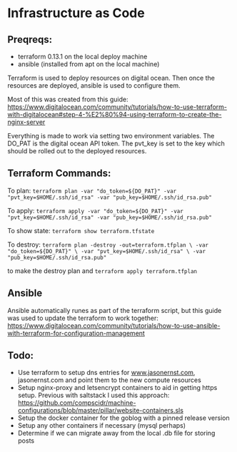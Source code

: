# Infrastructure as Code

## Preqreqs:
- terraform 0.13.1 on the local deploy machine
- ansible (installed from apt on the local machine)

Terraform is used to deploy resources on digital ocean. Then once the resources
are deployed, ansible is used to configure them.

Most of this was created from this guide:
https://www.digitalocean.com/community/tutorials/how-to-use-terraform-with-digitalocean#step-4-%E2%80%94-using-terraform-to-create-the-nginx-server

Everything is made to work via setting two environment variables. The DO_PAT
is the digital ocean API token. The pvt_key is set to the key which should be
rolled out to the deployed resources.

## Terraform Commands:
To plan:
`terraform plan -var "do_token=${DO_PAT}" -var "pvt_key=$HOME/.ssh/id_rsa" -var "pub_key=$HOME/.ssh/id_rsa.pub"`

To apply:
`terraform apply -var "do_token=${DO_PAT}" -var "pvt_key=$HOME/.ssh/id_rsa" -var "pub_key=$HOME/.ssh/id_rsa.pub"`

To show state:
`terraform show terraform.tfstate`

To destroy:
`terraform plan -destroy -out=terraform.tfplan \
      -var "do_token=${DO_PAT}" \
      -var "pvt_key=$HOME/.ssh/id_rsa" \
      -var "pub_key=$HOME/.ssh/id_rsa.pub"`

to make the destroy plan and `terraform apply terraform.tfplan`

## Ansible
Ansible automatically runes as part of the terraform script, but this guide
was used to update the terraform to work together:
https://www.digitalocean.com/community/tutorials/how-to-use-ansible-with-terraform-for-configuration-management

## Todo:
- Use terraform to setup dns entries for www.jasonernst.com, jasonernst.com and
point them to the new compute resources
- Setup nginx-proxy and letsencrypt containers to aid in getting https setup.
Previous with saltstack I used this approach: https://github.com/compscidr/machine-configurations/blob/master/pillar/website-containers.sls
- Setup the docker container for the goblog with a pinned release version
- Setup any other containers if necessary (mysql perhaps)
- Determine if we can migrate away from the local .db file for storing posts

